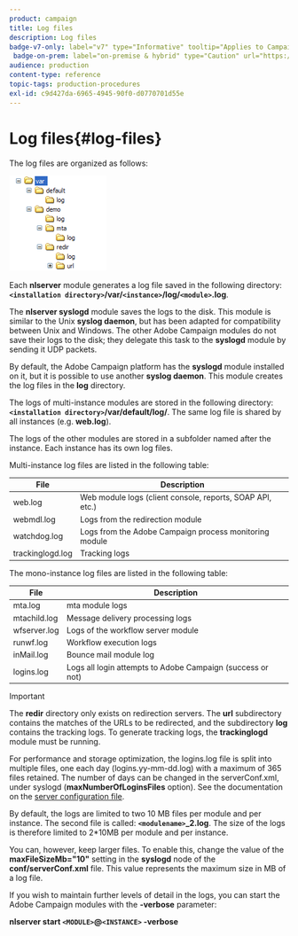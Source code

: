 ```yaml
---
product: campaign
title: Log files
description: Log files
badge-v7-only: label="v7" type="Informative" tooltip="Applies to Campaign Classic v7 only"
 badge-on-prem: label="on-premise & hybrid" type="Caution" url="https://experienceleague.adobe.com/docs/campaign-classic/using/installing-campaign-classic/architecture-and-hosting-models/hosting-models-lp/hosting-models.html?lang=en" tooltip="Applies to on-premise and hybrid deployments only"
audience: production
content-type: reference
topic-tags: production-procedures
exl-id: c9d427da-6965-4945-90f0-d0770701d55e
---
```

# Log files{#log-files}



The log files are organized as follows:

![](assets/d_ncs_directory.png)

Each **nlserver** module generates a log file saved in the following directory: **`<installation directory>`/var/`<instance>`/log/`<module>`.log**.

The **nlserver syslogd** module saves the logs to the disk. This module is similar to the Unix **syslog daemon**, but has been adapted for compatibility between Unix and Windows. The other Adobe Campaign modules do not save their logs to the disk; they delegate this task to the **syslogd** module by sending it UDP packets.

By default, the Adobe Campaign platform has the **syslogd** module installed on it, but it is possible to use another **syslog daemon**. This module creates the log files in the **log** directory.

The logs of multi-instance modules are stored in the following directory: **`<installation directory>`/var/default/log/**. The same log file is shared by all instances (e.g. **web.log**).

The logs of the other modules are stored in a subfolder named after the instance. Each instance has its own log files.

Multi-instance log files are listed in the following table:

|  File  | Description  |
|---|---|
|  web.log  | Web module logs (client console, reports, SOAP API, etc.)  |
|  webmdl.log  | Logs from the redirection module  |
|  watchdog.log  | Logs from the Adobe Campaign process monitoring module  |
|  trackinglogd.log  | Tracking logs  |

The mono-instance log files are listed in the following table:

|  File  | Description  |
|---|---|
|  mta.log  | mta module logs  |
|  mtachild.log  | Message delivery processing logs  |
|  wfserver.log  | Logs of the workflow server module  |
|  runwf.log  | Workflow execution logs  |
|  inMail.log  | Bounce mail module log  |
|  logins.log  | Logs all login attempts to Adobe Campaign (success or not)  |

>[!IMPORTANT]
>
>The **redir** directory only exists on redirection servers. The **url** subdirectory contains the matches of the URLs to be redirected, and the subdirectory **log** contains the tracking logs. To generate tracking logs, the **trackinglogd** module must be running.

For performance and storage optimization, the logins.log file is split into multiple files, one each day (logins.yy-mm-dd.log) with a maximum of 365 files retained. The number of days can be changed in the serverConf.xml, under syslogd (**maxNumberOfLoginsFiles** option). See the documentation on the [server configuration file](../../installation/using/the-server-configuration-file.md#syslogd).

By default, the logs are limited to two 10 MB files per module and per instance. The second file is called: **`<modulename>`_2.log**. The size of the logs is therefore limited to 2&#42;10MB per module and per instance.

You can, however, keep larger files. To enable this, change the value of the **maxFileSizeMb="10"** setting in the **syslogd** node of the **conf/serverConf.xml** file. This value represents the maximum size in MB of a log file.

If you wish to maintain further levels of detail in the logs, you can start the Adobe Campaign modules with the **-verbose** parameter:

**nlserver start `<MODULE>`@`<INSTANCE>` -verbose**
